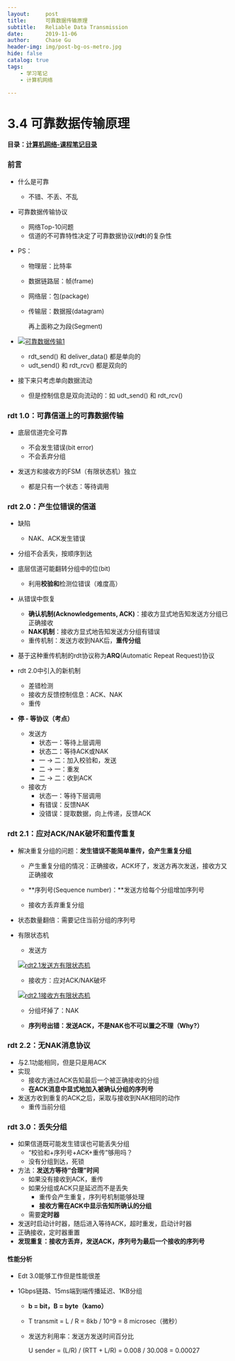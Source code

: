```yaml
---
layout:     post
title:      可靠数据传输原理
subtitle:   Reliable Data Transmission
date:       2019-11-06
author:     Chase Gu
header-img: img/post-bg-os-metro.jpg
hide: false
catalog: true
tags:
    - 学习笔记
    - 计算机网络

---
```


# 3.4 可靠数据传输原理

**目录：[计算机网络-课程笔记目录](https://gushichen.gitee.io/2019/10/31/network-catalog/)**



### 前言

* 什么是可靠

  * 不错、不丢、不乱

* 可靠数据传输协议

  * 网络Top-10问题
  * 信道的不可靠特性决定了可靠数据协议(**rdt**)的复杂性

* PS：

  * 物理层：比特率

  * 数据链路层：帧(frame)

  * 网络层：包(package)

  * 传输层：数据报(datagram)

    再上面称之为段(Segment)

* <a href="/img-post/2019-12-20-network-rdt/可靠数据传输1.png">![可靠数据传输1](/img-post/2019-12-20-network-rdt/可靠数据传输1.png)</a>

  * rdt_send() 和 deliver_data() 都是单向的
  * udt_send() 和 rdt_rcv() 都是双向的

* 接下来只考虑单向数据流动

  * 但是控制信息是双向流动的：如 udt_send() 和 rdt_rcv()



### rdt 1.0：可靠信道上的可靠数据传输

* 底层信道完全可靠
  * 不会发生错误(bit error)
  * 不会丢弃分组

* 发送方和接收方的FSM（有限状态机）独立
  * 都是只有一个状态：等待调用



### rdt 2.0：产生位错误的信道

* 缺陷
  * NAK、ACK发生错误

* 分组不会丢失，按顺序到达
* 底层信道可能翻转分组中的位(bit)
  * 利用**校验和**检测位错误（难度高）
* 从错误中恢复
  * **确认机制(Acknowledgements, ACK)**：接收方显式地告知发送方分组已正确接收
  * **NAK机制**：接收方显式地告知发送方分组有错误
  * 重传机制：发送方收到NAK后，**重传分组**
* 基于这种重传机制的rdt协议称为**ARQ**(Automatic Repeat Request)协议
* rdt 2.0中引入的新机制
  * 差错检测
  * 接收方反馈控制信息：ACK、NAK
  * 重传
* **停 - 等协议（考点）**
  * 发送方
    * 状态一：等待上层调用
    * 状态二：等待ACK或NAK
    * 一 -> 二：加入校验和，发送
    * 二 -> 一：重发
    * 二 -> 二：收到ACK
  * 接收方
    * 状态一：等待下层调用
    * 有错误：反馈NAK
    * 没错误：提取数据，向上传递，反馈ACK



### rdt 2.1：应对ACK/NAK破坏和重传重复

* 解决重复分组的问题：**发生错误不能简单重传，会产生重复分组**

  * 产生重复分组的情况：正确接收，ACK坏了，发送方再次发送，接收方又正确接收

  * **序列号(Sequence number)：**发送方给每个分组增加序列号
  * 接收方丢弃重复分组

* 状态数量翻倍：需要记住当前分组的序列号

* 有限状态机

  * 发送方

  <a href="/img-post/2019-12-20-network-rdt/rdt2.1发送方有限状态机.png">![rdt2.1发送方有限状态机](/img-post/2019-12-20-network-rdt/rdt2.1发送方有限状态机.png)</a>

  * 接收方：应对ACK/NAK破坏

  <a href="/img-post/2019-12-20-network-rdt/rdt2.1接收方有限状态机.png">![rdt2.1接收方有限状态机](/img-post/2019-12-20-network-rdt/rdt2.1接收方有限状态机.png)</a>

  * 分组坏掉了：NAK

  * **序列号出错：发送ACK，不是NAK也不可以置之不理（Why?）**



### rdt 2.2：无NAK消息协议

* 与2.1功能相同，但是只是用ACK
* 实现
  * 接收方通过ACK告知最后一个被正确接收的分组
  * **在ACK消息中显式地加入被确认分组的序列号**
* 发送方收到重复的ACK之后，采取与接收到NAK相同的动作
  * 重传当前分组



### rdt 3.0：丢失分组

* 如果信道既可能发生错误也可能丢失分组
  * “校验和+序列号+ACK+重传”够用吗？
  * 没有分组到达，死锁
* 方法：**发送方等待“合理”时间**
  * 如果没有接收到ACK，重传
  * 如果分组或ACK只是延迟而不是丢失
    * 重传会产生重复，序列号机制能够处理
    * **接收方需在ACK中显示告知所确认的分组**
  * 需要**定时器**
* 发送时启动计时器，随后进入等待ACK，超时重发，启动计时器
* 正确接收，定时器重置
* **发现重复：接收方丢弃，发送ACK，序列号为最后一个接收的序列号**

#### 性能分析

* Edt 3.0能够工作但是性能很差

* 1Gbps链路、15ms端到端传播延迟、1KB分组

  * **b = bit，B = byte（kamo）**

  * T transmit = L / R = 8kb / 10^9 = 8 microsec（微秒）

  * 发送方利用率：发送方发送时间百分比

    U sender = (L/R) / (RTT + L/R) = 0.008 / 30.008 = 0.00027